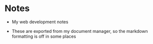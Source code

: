# Notes

- My web development notes

- These are exported from my document manager, so the markdown formatting is off in some places
